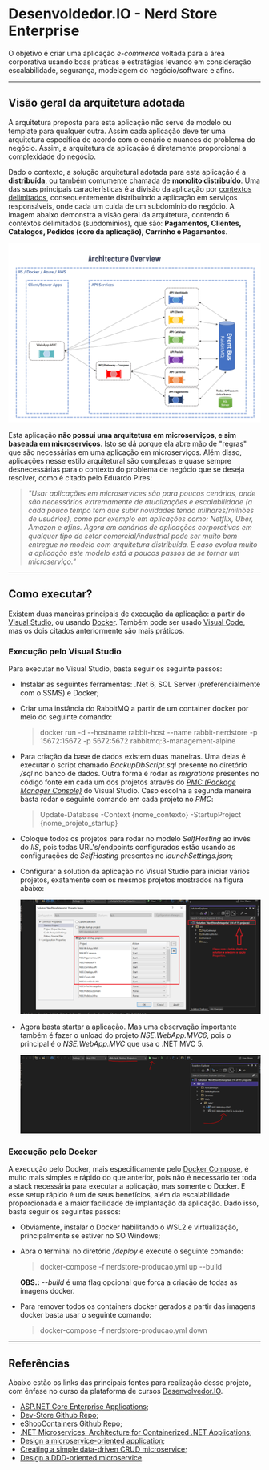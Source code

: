 # Desenvoldedor.IO - Nerd Store Enterprise

O objetivo é criar uma aplicação _e-commerce_ voltada para a área corporativa usando boas práticas e estratégias levando em consideração escalabilidade, segurança, modelagem do negócio/software e afins.

---

## Visão geral da arquitetura adotada

A arquitetura proposta para esta aplicação não serve de modelo ou template para qualquer outra. Assim cada aplicação deve ter uma arquitetura específica de acordo com o cenário e nuances do problema do negócio. Assim, a arquitetura da aplicação é diretamente proporcional a complexidade do negócio.

Dado o contexto, a solução arquitetural adotada para esta aplicação é a **distribuída**, ou também comumente chamada de **monolíto distribuído**. Uma das suas principais características é a divisão da aplicação por [contextos delimitados](https://www.eduardopires.net.br/2016/03/ddd-bounded-context/), consequentemente distribuindo a aplicação em serviços responsáveis, onde cada um cuida de um subdomínio do negócio. A imagem abaixo demonstra a visão geral da arquitetura, contendo 6 contextos delimitados (subdomínios), que são: **Pagamentos, Clientes, Catalogos, Pedidos (core da aplicação), Carrinho e Pagamentos**.

![Arquitetura da aplicação](./docs/arquitetura-aplicacao.png)

Esta aplicação **não possui uma arquitetura em microserviços, e sim baseada em microserviços**. Isto se dá porque ela abre mão de "regras" que são necessárias em uma aplicação em microserviços. Além disso, aplicações nesse estilo arquitetural são complexas e quase sempre desnecessárias para o contexto do problema de negócio que se deseja resolver, como é citado pelo Eduardo Pires:

> *"Usar aplicações em microservices são para poucos cenários, onde são necessários extremamente de atualizações e escalabilidade (a cada pouco tempo tem que subir novidades tendo milhares/milhões de usuários), como por exemplo em aplicações como: Netflix, Uber, Amazon e afins. Agora em cenários de aplicações corporativas em qualquer tipo de setor comercial/industrial pode ser muito bem entregue no modelo com arquitetura distribuída. E caso evolua muito a aplicação este modelo está a poucos passos de se tornar um microserviço."*

<hr>

## Como executar?

Existem duas maneiras principais de execução da aplicação: a partir do [Visual Studio](https://visualstudio.microsoft.com/pt-br/downloads/), ou usando [Docker](https://www.docker.com/). Também pode ser usado [Visual Code](https://code.visualstudio.com/download), mas os dois citados anteriormente são mais práticos.

### Execução pelo Visual Studio

Para executar no Visual Studio, basta seguir os seguinte passos:

- Instalar as seguintes ferramentas: .Net 6, SQL Server (preferencialmente com o SSMS) e Docker;
- Criar uma instância do RabbitMQ a partir de um container docker por meio do seguinte comando:
  
    > docker run -d --hostname rabbit-host --name rabbit-nerdstore -p 15672:15672 -p 5672:5672 rabbitmq:3-management-alpine

- Para criação da base de dados existem duas maneiras. Uma delas é executar o script chamado *BackupDbScript.sql* presente no diretório */sql* no banco de dados. Outra forma é rodar as *migrations* presentes no código fonte em cada um dos projetos através do [*PMC (Package Manager Console)*](https://www.learnentityframeworkcore.com/migrations/commands/pmc-commands) do Visual Studio. Caso escolha a segunda maneira basta rodar o seguinte comando em cada projeto no *PMC*:

    > Update-Database -Context {nome_contexto} -StartupProject {nome_projeto_startup}

- Coloque todos os projetos para rodar no modelo *SelfHosting* ao invés do *IIS*, pois todas URL's/endpoints configurados estão usando as configurações de *SelfHosting* presentes no *launchSettings.json*;
- Configurar a solution da aplicação no Visual Studio para iniciar vários projetos, exatamente com os mesmos projetos mostrados na figura abaixo:

    ![Selecionando os projetos para executar no visual studio](./docs/executar-aplicacao-visual-studio-1.PNG)

- Agora basta startar a aplicação. Mas uma observação importante também é fazer o unload do projeto *NSE.WebApp.MVC6*, pois o principal é o *NSE.WebApp.MVC* que usa o .NET MVC 5.

    ![Startar a aplicação com N projetos](./docs/executar-aplicacao-visual-studio-2.PNG)

### Execução pelo Docker

A execução pelo Docker, mais especificamente pelo [Docker Compose](https://docs.docker.com/compose/), é muito mais simples e rápido do que anterior, pois não é necessário ter toda a stack necessária para executar a aplicação, mas somente o Docker. E esse setup rápido é um de seus benefícios, além da escalabilidade proporcionada e a maior facilidade de implantação da aplicação. Dado isso, basta seguir os seguintes passos:

- Obviamente, instalar o Docker habilitando o WSL2 e virtualização, principalmente se estiver no SO Windows;
- Abra o terminal no diretório */deploy* e execute o seguinte comando:

    > docker-compose -f nerdstore-producao.yml up --build

    **OBS.:** *--build* é uma flag opcional que força a criação de todas as imagens docker.

- Para remover todos os containers docker gerados a partir das imagens docker basta usar o seguinte comando:

    > docker-compose -f nerdstore-producao.yml down

<hr>

## Referências

Abaixo estão os links das principais fontes para realização desse projeto, com ênfase no curso da plataforma de cursos [Desenvolvedor.IO](https://desenvolvedor.io/).

- [ASP.NET Core Enterprise Applications](https://desenvolvedor.io/curso-online-asp-net-core-enterprise-applications);
- [Dev-Store Github Repo](https://github.com/desenvolvedor-io/dev-store);
- [eShopContainers Github Repo](https://github.com/dotnet-architecture/eShopOnContainers);
- [.NET Microservices: Architecture for Containerized .NET Applications](https://docs.microsoft.com/en-us/dotnet/architecture/microservices/);
- [Design a microservice-oriented application](https://docs.microsoft.com/en-us/dotnet/architecture/microservices/multi-container-microservice-net-applications/microservice-application-design);
- [Creating a simple data-driven CRUD microservice](https://docs.microsoft.com/en-us/dotnet/architecture/microservices/multi-container-microservice-net-applications/data-driven-crud-microservice);
- [Design a DDD-oriented microservice](https://docs.microsoft.com/en-us/dotnet/architecture/microservices/microservice-ddd-cqrs-patterns/ddd-oriented-microservice).